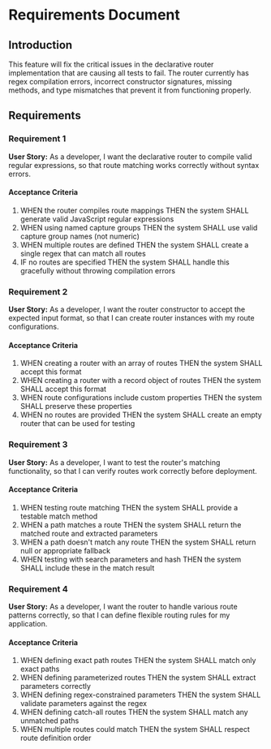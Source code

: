 # Requirements Document

## Introduction

This feature will fix the critical issues in the declarative router implementation that are causing all tests to fail. The router currently has regex compilation errors, incorrect constructor signatures, missing methods, and type mismatches that prevent it from functioning properly.

## Requirements

### Requirement 1

**User Story:** As a developer, I want the declarative router to compile valid regular expressions, so that route matching works correctly without syntax errors.

#### Acceptance Criteria

1. WHEN the router compiles route mappings THEN the system SHALL generate valid JavaScript regular expressions
2. WHEN using named capture groups THEN the system SHALL use valid capture group names (not numeric)
3. WHEN multiple routes are defined THEN the system SHALL create a single regex that can match all routes
4. IF no routes are specified THEN the system SHALL handle this gracefully without throwing compilation errors

### Requirement 2

**User Story:** As a developer, I want the router constructor to accept the expected input format, so that I can create router instances with my route configurations.

#### Acceptance Criteria

1. WHEN creating a router with an array of routes THEN the system SHALL accept this format
2. WHEN creating a router with a record object of routes THEN the system SHALL accept this format
3. WHEN route configurations include custom properties THEN the system SHALL preserve these properties
4. WHEN no routes are provided THEN the system SHALL create an empty router that can be used for testing

### Requirement 3

**User Story:** As a developer, I want to test the router's matching functionality, so that I can verify routes work correctly before deployment.

#### Acceptance Criteria

1. WHEN testing route matching THEN the system SHALL provide a testable match method
2. WHEN a path matches a route THEN the system SHALL return the matched route and extracted parameters
3. WHEN a path doesn't match any route THEN the system SHALL return null or appropriate fallback
4. WHEN testing with search parameters and hash THEN the system SHALL include these in the match result

### Requirement 4

**User Story:** As a developer, I want the router to handle various route patterns correctly, so that I can define flexible routing rules for my application.

#### Acceptance Criteria

1. WHEN defining exact path routes THEN the system SHALL match only exact paths
2. WHEN defining parameterized routes THEN the system SHALL extract parameters correctly
3. WHEN defining regex-constrained parameters THEN the system SHALL validate parameters against the regex
4. WHEN defining catch-all routes THEN the system SHALL match any unmatched paths
5. WHEN multiple routes could match THEN the system SHALL respect route definition order